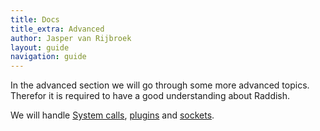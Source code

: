 ```yaml
---
title: Docs
title_extra: Advanced
author: Jasper van Rijbroek
layout: guide
navigation: guide
---
```


In the advanced section we will go through some more advanced topics.  
Therefor it is required to have a good understanding about Raddish.

We will handle [System calls](/guide/advanced/system-calls.html), [plugins](/guide/advanced/plugins.html) and [sockets](/guide/advanced/sockets.html).